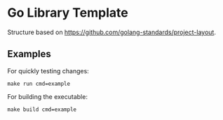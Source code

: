 # Go Library Template

Structure based on https://github.com/golang-standards/project-layout.

## Examples

For quickly testing changes:

`make run cmd=example`

For building the executable:

`make build cmd=example`
